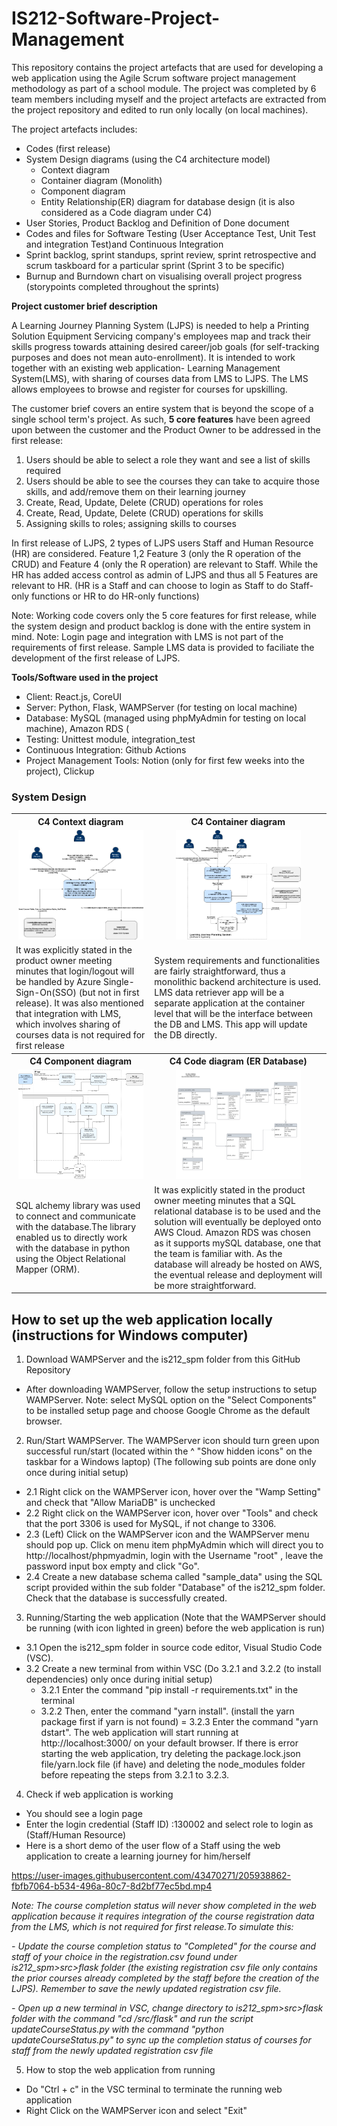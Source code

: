 # IS212-Software-Project-Management

This repository contains the project artefacts that are used for developing a web application using the Agile Scrum software project management methodology as part of a school module. The project was completed by 6 team members including myself and the project artefacts are extracted from the project repository and edited to run only locally (on local machines). 

The project artefacts includes:
- Codes (first release)
- System Design diagrams (using the C4 architecture model)
  - Context diagram
  - Container diagram (Monolith) 
  - Component diagram
  - Entity Relationship(ER) diagram for database design (it is also considered as a Code diagram under C4)
- User Stories, Product Backlog and Definition of Done document
- Codes and files for Software Testing (User Acceptance Test, Unit Test and integration Test)and Continuous Integration 
- Sprint backlog, sprint standups, sprint review, sprint retrospective and scrum taskboard for a particular sprint (Sprint 3 to be specific)
- Burnup and Burndown chart on visualising overall project progress (storypoints completed throughout the sprints)

**Project customer brief description**

A Learning Journey Planning System (LJPS) is needed to help a Printing Solution Equipment Servicing company's employees map and track their skills progress towards attaining desired career/job goals (for self-tracking purposes and does not mean auto-enrollment). It is intended to work together with an existing web application- Learning Management System(LMS), with sharing of courses data from LMS to LJPS. The LMS allows employees to browse and register for courses for upskilling.

The customer brief covers an entire system that is beyond the scope of a single school term's project. As such, **5 core features** have been agreed upon between the customer and the Product Owner to be addressed in the first release:
1. Users should be able to select a role they want and see a list of skills required 
2. Users should be able to see the courses they can take to acquire those skills, and add/remove them on their learning journey
3. Create, Read, Update, Delete (CRUD) operations for roles
4. Create, Read, Update, Delete (CRUD) operations for skills
5. Assigning skills to roles; assigning skills to courses

In first release of LJPS, 2 types of LJPS users Staff and Human Resource (HR) are considered. Feature 1,2 Feature 3 (only the R operation of the CRUD) and Feature 4 (only the R operation) are relevant to Staff. While the HR has added access control as admin of LJPS and thus all 5 Features are relevant to HR. (HR is a Staff and can choose to login as Staff to do Staff-only functions or HR to do HR-only functions)

Note: Working code covers only the 5 core features for first release, while the system design and product backlog is done with the entire system in mind.
Note: Login page and integration with LMS is not part of the requirements of first release. Sample LMS data is provided to faciliate the development of the first release of LJPS.

**Tools/Software used in the project**
- Client: React.js, CoreUI
- Server: Python, Flask, WAMPServer (for testing on local machine)
- Database: MySQL (managed using phpMyAdmin for testing on local machine), Amazon RDS (
- Testing: Unittest module, integration_test
- Continuous Integration: Github Actions
- Project Management Tools: Notion (only for first few weeks into the project), Clickup

### System Design

<table>
  <tr>
    <th>C4 Context diagram</th>
    <th>C4 Container diagram</th>
  </tr>
  <tr>
    <td align="center">
      <img src="https://github.com/wanning-lee-2018/IS212-Software-Project-Management/blob/main/C4%20-%20Context.png" width="200" height="175">
    </td>
    <td align="center">
      <img src="https://github.com/wanning-lee-2018/IS212-Software-Project-Management/blob/main/C4%20-%20Container%20%5Bmonolith%5D.png" width="200" height="175">
    </td>
  </tr>
  <tr>
    <td>It was explicitly stated in the product owner meeting minutes that login/logout will be handled by Azure Single-Sign-On(SSO) (but not in first release). It was also mentioned that integration with LMS, which involves sharing of courses data is not required for first release</td>
    <td>System requirements and functionalities are fairly straightforward, thus a monolithic backend architecture is used. LMS data retriever app will be a separate application at the container level that will be the interface between the DB and LMS. This app will update the DB directly.</td>
  </tr>
  <tr>
    <th>C4 Component diagram</th>
    <th>C4 Code diagram (ER Database)</th>
  </tr>
  <tr>
    <td align="center">
      <img src="https://github.com/wanning-lee-2018/IS212-Software-Project-Management/blob/main/C4%20model%20-%20Component.png" width="200" height="175">
    </td>
    <td align="center">
      <img src="https://github.com/wanning-lee-2018/IS212-Software-Project-Management/blob/main/C4%20-%20Code%26ER.png" width="200" height="175">
    </td>
  </tr>
  <tr>
    <td>SQL alchemy library was used to connect and communicate with the database.The library enabled us to directly work with the database in python using the Object Relational Mapper (ORM).</td>
    <td>It was explicitly stated in the product owner meeting minutes that a SQL relational database is to be used and the solution will eventually be deployed onto AWS Cloud. Amazon RDS was chosen as it supports mySQL database, one that the team is familiar with. As the database will already be hosted on AWS, the eventual release and deployment will be more straightforward.</td>
  </tr>
</table>

## How to set up the web application locally (instructions for Windows computer)

1. Download WAMPServer and the is212_spm folder from this GitHub Repository
- After downloading WAMPServer, follow the setup instructions to setup WAMPServer. Note: select MySQL option on the "Select Components" to be installed setup page and choose Google Chrome as the default browser. 

2. Run/Start WAMPServer. The WAMPServer icon should turn green upon successful run/start (located within the ^ "Show hidden icons" on the taskbar for a Windows laptop)
(The following sub points are done only once during initial setup)
- 2.1 Right click on the WAMPServer icon, hover over the "Wamp Setting" and check that "Allow MariaDB" is unchecked
- 2.2  Right click on the WAMPServer icon, hover over "Tools" and check that the port 3306 is used for MySQL, if not change to 3306.
- 2.3 (Left) Click on the WAMPServer icon and the WAMPServer menu should pop up. Click on menu item phpMyAdmin which will direct you to http://localhost/phpmyadmin, login with the Username "root" , leave the password input box empty and click "Go".
- 2.4 Create a new database schema called "sample_data" using the SQL script provided within the sub folder "Database" of the is212_spm folder. Check that the database is successfully created.

3. Running/Starting the web application
(Note that the WAMPServer should be running (with icon lighted in green) before the web application is run)
- 3.1 Open the is212_spm folder in source code editor, Visual Studio Code (VSC).
- 3.2 Create a new terminal from within VSC
  (Do 3.2.1 and 3.2.2 (to install dependencies) only once during initial setup)
  - 3.2.1 Enter the command "pip install -r requirements.txt" in the terminal 
  - 3.2.2 Then, enter the command "yarn install". (install the yarn package first if yarn is not found)
  = 3.2.3 Enter the command "yarn dstart". The web application will start running at http://localhost:3000/ on your default browser. If there is error starting the web application, try deleting the package.lock.json file/yarn.lock file (if have) and deleting the node_modules folder before repeating the steps from 3.2.1 to 3.2.3. 

4. Check if web application is working
- You should see a login page 
- Enter the login credential (Staff ID) :130002 and select role to login as (Staff/Human Resource)
- Here is a short demo of the user flow of a Staff using the web application to create a learning journey for him/herself

https://user-images.githubusercontent.com/43470271/205938862-fbfb7064-b534-496a-80c7-8d2bf77ec5bd.mp4

*Note: The course completion status will never show completed in the web application because it requires integration of the course registration data from the LMS, which is not required for first release.To simulate this:*

*- Update the course completion status to "Completed" for the course and staff of your choice in the registration.csv found under is212_spm>src>flask folder (the existing registration csv file only contains the prior courses already completed by the staff before the creation of the LJPS). Remember to save the newly updated registration csv file.*

*- Open up a new terminal in VSC, change directory to is212_spm>src>flask folder with the command "cd /src/flask" and run the script updateCourseStatus.py with the command "python updateCourseStatus.py" to sync up the completion status of courses for staff from the newly updated registration csv file*


5. How to stop the web application from running
- Do "Ctrl + c" in the VSC terminal to terminate the running web application 
- Right Click on the WAMPServer icon and select "Exit"

